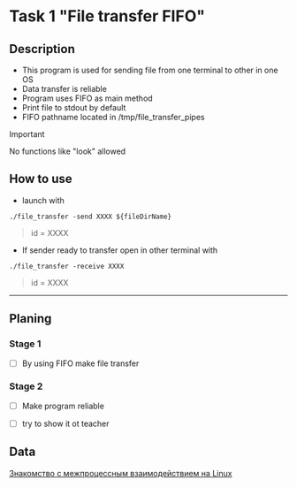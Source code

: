 # Task 1 "File transfer FIFO"

## Description

- This program is used for sending file from one terminal to other in one OS
- Data transfer is reliable
- Program uses FIFO as main method
- Print file to stdout by default
- FIFO pathname located in /tmp/file_transfer_pipes

> [!IMPORTANT]
> No functions like "look" allowed

## How to use

- launch with

```console
./file_transfer -send XXXX ${fileDirName}
```

> id = XXXX

- If sender ready to transfer open in other terminal with

```console
./file_transfer -receive XXXX
```

> id = XXXX

---

## Planing

### Stage 1

- [ ] By using FIFO make file transfer

### Stage 2

- [ ] Make program reliable

- [ ] try to show it ot teacher

## Data

[Знакомство с межпроцессным взаимодействием на Linux](https://habr.com/ru/post/122108/)
